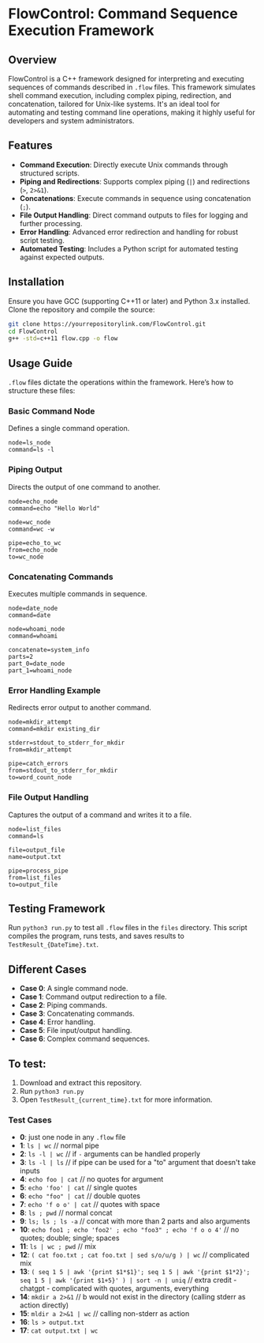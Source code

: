 # FlowControl: Command Sequence Execution Framework

## Overview

FlowControl is a C++ framework designed for interpreting and executing sequences of commands described in `.flow` files. This framework simulates shell command execution, including complex piping, redirection, and concatenation, tailored for Unix-like systems. It's an ideal tool for automating and testing command line operations, making it highly useful for developers and system administrators.

## Features

- **Command Execution**: Directly execute Unix commands through structured scripts.
- **Piping and Redirections**: Supports complex piping (`|`) and redirections (`>`, `2>&1`).
- **Concatenations**: Execute commands in sequence using concatenation (`;`).
- **File Output Handling**: Direct command outputs to files for logging and further processing.
- **Error Handling**: Advanced error redirection and handling for robust script testing.
- **Automated Testing**: Includes a Python script for automated testing against expected outputs.

## Installation

Ensure you have GCC (supporting C++11 or later) and Python 3.x installed. Clone the repository and compile the source:

```bash
git clone https://yourrepositorylink.com/FlowControl.git
cd FlowControl
g++ -std=c++11 flow.cpp -o flow
```

## Usage Guide

`.flow` files dictate the operations within the framework. Here’s how to structure these files:

### Basic Command Node

Defines a single command operation.

```plaintext
node=ls_node
command=ls -l
```

### Piping Output

Directs the output of one command to another.

```plaintext
node=echo_node
command=echo "Hello World"

node=wc_node
command=wc -w

pipe=echo_to_wc
from=echo_node
to=wc_node
```

### Concatenating Commands

Executes multiple commands in sequence.

```plaintext
node=date_node
command=date

node=whoami_node
command=whoami

concatenate=system_info
parts=2
part_0=date_node
part_1=whoami_node
```

### Error Handling Example

Redirects error output to another command.

```plaintext
node=mkdir_attempt
command=mkdir existing_dir

stderr=stdout_to_stderr_for_mkdir
from=mkdir_attempt

pipe=catch_errors
from=stdout_to_stderr_for_mkdir
to=word_count_node
```

### File Output Handling

Captures the output of a command and writes it to a file.

```plaintext
node=list_files
command=ls

file=output_file
name=output.txt

pipe=process_pipe
from=list_files
to=output_file
```

## Testing Framework

Run `python3 run.py` to test all `.flow` files in the `files` directory. This script compiles the program, runs tests, and saves results to `TestResult_{DateTime}.txt`.

## Different Cases

- **Case 0**: A single command node.
- **Case 1**: Command output redirection to a file.
- **Case 2**: Piping commands.
- **Case 3**: Concatenating commands.
- **Case 4**: Error handling.
- **Case 5**: File input/output handling.
- **Case 6**: Complex command sequences.

## To test:

1. Download and extract this repository.
2. Run `python3 run.py`
3. Open `TestResult_{current_time}.txt` for more information.

### Test Cases

- **0**: just one node in any `.flow` file
- **1**: `ls | wc`      // normal pipe
- **2**: `ls -l | wc`       // if `-` arguments can be handled properly
- **3**: `ls -l | ls`       // if pipe can be used for a "to" argument that doesn't take inputs
- **4**: `echo foo | cat`       // no quotes for argument
- **5**: `echo 'foo' | cat`        // single quotes 
- **6**: `echo "foo" | cat`        // double quotes
- **7**: `echo 'f o o' | cat`       // quotes with space
- **8**: `ls ; pwd`       // normal concat
- **9**: `ls; ls ; ls -a`     // concat with more than 2 parts and also arguments
- **10**: `echo foo1 ; echo 'foo2' ; echo "foo3" ; echo 'f o o 4'`       // no quotes; double; single; spaces
- **11**: `ls | wc ; pwd`       // mix
- **12**: `( cat foo.txt ; cat foo.txt | sed s/o/u/g ) | wc`     // complicated mix
- **13**: `( seq 1 5 | awk '{print $1*$1}'; seq 1 5 | awk '{print $1*2}'; seq 1 5 | awk '{print $1+5}' ) | sort -n | uniq` // extra credit - chatgpt - complicated with quotes, arguments, everything
- **14**: `mkdir a 2>&1`       // b would not exist in the directory (calling stderr as action directly)
- **15**: `mldir a 2>&1 | wc`   // calling non-stderr as action  
- **16**: `ls > output.txt`
- **17**: `cat output.txt | wc`